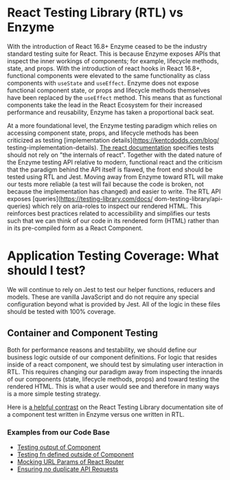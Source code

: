 # React Testing Library (RTL) vs Enzyme

With the introduction of React 16.8+ Enzyme ceased to be the industry standard testing suite for React. This is because 
Enzyme exposes APIs that inspect the inner workings of components; for example, lifecycle methods, 
state, and props. With the introduction of react hooks in React 16.8+, functional components were elevated to the same 
functionality as class components with `useState` and `useEffect`. Enzyme does not expose functional component state, 
or props and lifecycle methods themselves have been replaced by the `useEffect` method. This means that as functional
components take the lead in the React Ecosystem for their increased performance and reusability, Enzyme has taken
a proportional back seat.

At a more foundational level, the Enzyme testing paradigm which relies on accessing component state, props, and 
lifecycle methods has been criticized as testing [implementation details](https://kentcdodds.com/blog/
testing-implementation-details). [The react documentation](https://reactjs.org/docs/hooks-faq.html#how-to-test-components-that-use-hooks) 
specifies tests should not rely on "the internals of react". Together with the dated nature of the Enzyme testing API relative to modern, 
functional react and the criticism that the paradigm behind the API itself is flawed, the front end should be tested 
using RTL and Jest. Moving away from Enzyme toward RTL will make our tests more reliable (a test will fail because the code is broken, not because the implementation has changed) and easier to write. The RTL API exposes [queries](https://testing-library.com/docs/
dom-testing-library/api-queries) which rely on aria-roles to inspect our rendered HTML. This reinforces best practices related to 
accessibility and simplifies our tests such that we can think of our code in its rendered form (HTML) rather than in its pre-compiled form as 
a React Component.

# Application Testing Coverage: What should I test?

We will continue to rely on Jest to test our helper functions, reducers and models. These are vanilla JavaScript and do not require
any special configuration beyond what is provided by Jest. All of the logic in these files should be tested with 100% coverage. 

## Container and Component Testing

Both for performance reasons and testability, we should define our business logic outside of our component definitions. For 
logic that resides inside of a react component, we should test by simulating user interaction in RTL. This requires changing our paradigm 
away from inspecting the innards of our components (state, lifecycle methods, props) and toward testing the rendered HTML. This is what a 
user would see and therefore in many ways is a more simple testing strategy.

Here is [a helpful contrast](https://testing-library.com/docs/react-testing-library/migrate-from-enzyme#test-1-render-the-component-and-check-if-the-h1-value-is-correct) on the React Testing Library documentation site of a component test written in Enzyme versus one written in RTL.

### Examples from our Code Base

- [Testing output of Component](tests/components/covid19/homepage/TotalAmount-test.jsx)
- [Testing fn defined outside of Component](tests/containers/covid19/SpendingByRecipientContainer-test.jsx)
- [Mocking URL Params of React Router](tests/components/aboutTheData/AboutTheDataPage-test.jsx)
- [Ensuring no duplicate API Requests](tests/containers/aboutTheData/AgenciesContainer-test.jsx)
  
